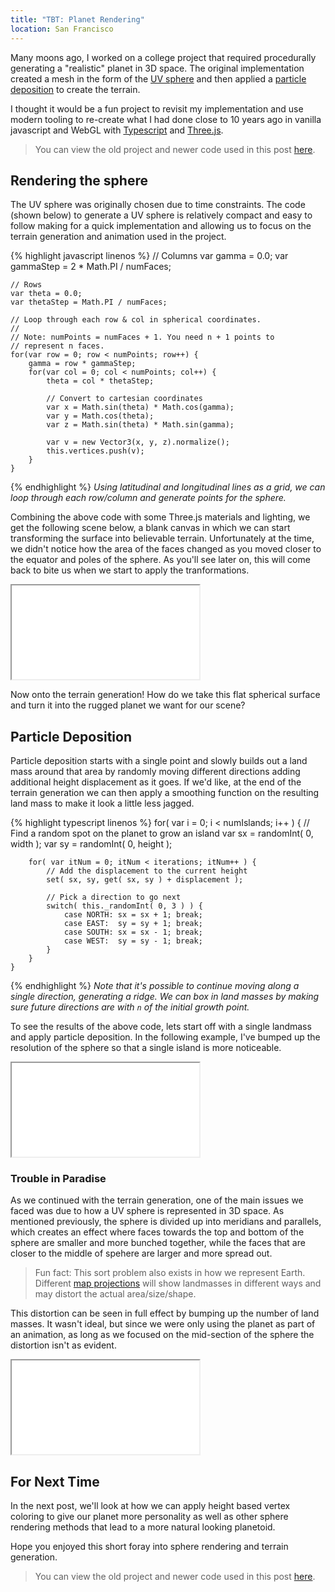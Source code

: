 ```yaml
---
title: "TBT: Planet Rendering"
location: San Francisco
---
```


Many moons ago, I worked on a college project that required procedurally
generating a "realistic" planet in 3D space. The original implementation created
a mesh in the form of the [UV sphere](https://en.wikipedia.org/wiki/UV_mapping)
and then applied a [particle deposition][pd-link] to create the terrain.

I thought it would be a fun project to revisit my implementation and use modern
tooling to re-create what I had done close to 10 years ago in vanilla javascript
and WebGL with [Typescript](https://www.typescriptlang.org) and
[Three.js](https://threejs.org/).

> You can view the old project and newer code used in this post
> [here](https://github.com/a5huynh/planet-generator).


## Rendering the sphere

The UV sphere was originally chosen due to time constraints. The code (shown
below) to generate a UV sphere is relatively compact and easy to follow
making for a quick implementation and allowing us to focus on the terrain
generation and animation used in the project.

<div style="position:relative;">
{% highlight javascript linenos %}
    // Columns
    var gamma = 0.0;
    var gammaStep = 2 * Math.PI / numFaces;

    // Rows
    var theta = 0.0;
    var thetaStep = Math.PI / numFaces;

    // Loop through each row & col in spherical coordinates.
    //
    // Note: numPoints = numFaces + 1. You need n + 1 points to
    // represent n faces.
    for(var row = 0; row < numPoints; row++) {
        gamma = row * gammaStep;
        for(var col = 0; col < numPoints; col++) {
            theta = col * thetaStep;

            // Convert to cartesian coordinates
            var x = Math.sin(theta) * Math.cos(gamma);
            var y = Math.cos(theta);
            var z = Math.sin(theta) * Math.sin(gamma);

            var v = new Vector3(x, y, z).normalize();
            this.vertices.push(v);
        }
    }
{% endhighlight %}
<em>Using latitudinal and longitudinal lines as a grid, we can loop through each
row/column and generate points for the sphere.</em>
</div>

Combining the above code with some Three.js materials and lighting, we get the
following scene below, a blank canvas in which we can start transforming the
surface into believable terrain. Unfortunately at the time, we didn't notice how
the area of the faces changed as you moved closer to the equator and poles of
the sphere. As you'll see later on, this will come back to bite us when we start
to apply the tranformations.

<iframe scrolling="no" class="full-width" src="/static/webgl/planet-generator/index.html?sphereType=uv&zoom=3"></iframe>

Now onto the terrain generation! How do we take this flat spherical surface and turn it into
the rugged planet we want for our scene?


## Particle Deposition

Particle deposition starts with a single point and slowly builds out a land mass
around that area by randomly moving different directions adding additional
height displacement as it goes. If we'd like, at the end of the terrain
generation we can then apply a smoothing function on the resulting land mass to
make it look a little less jagged.

<div style="position:relative;">
{% highlight typescript linenos %}
    for( var i = 0; i < numIslands; i++ ) {
        // Find a random spot on the planet to grow an island
        var sx = randomInt( 0, width );
        var sy = randomInt( 0, height );

        for( var itNum = 0; itNum < iterations; itNum++ ) {
            // Add the displacement to the current height
            set( sx, sy, get( sx, sy ) + displacement );

            // Pick a direction to go next
            switch( this._randomInt( 0, 3 ) ) {
                case NORTH: sx = sx + 1; break;
                case EAST:  sy = sy + 1; break;
                case SOUTH: sx = sx - 1; break;
                case WEST:  sy = sy - 1; break;
            }
        }
    }
{% endhighlight %}
<em>Note that it's possible to continue moving along a single direction,
generating a ridge. We can box in land masses by making sure future directions are
with <code>n</code> of the initial growth point.</em>
</div>

To see the results of the above code, lets start off with a single landmass and
apply particle deposition. In the following example, I've bumped up the
resolution of the sphere so that a single island is more noticeable.

<iframe scrolling="no" class="full-width" src="/static/webgl/planet-generator/index.html?sphereType=uv&amp;terrainType=particle&amp;planetDetail=50&amp;zoom=3&amp;islands=1"></iframe>


### Trouble in Paradise

As we continued with the terrain generation, one of the main issues we faced was
due to how a UV sphere is represented in 3D space. As mentioned previously, the
sphere is divided up into meridians and parallels, which creates an effect
where faces towards the top and bottom of the sphere are smaller and more
bunched together, while the faces that are closer to the middle of spehere are
larger and more spread out.

> Fun fact: This sort problem also exists in how we represent Earth. Different
> [map projections](https://en.wikipedia.org/wiki/Map_projection) will show
> landmasses in different ways and may distort the actual area/size/shape.

This distortion can be seen in full effect by bumping up the number of land
masses. It wasn't ideal, but since we were only using the planet as part of an
animation, as long as we focused on the mid-section of the sphere the distortion
isn't as evident.

<iframe scrolling="no" class="full-width" src="/static/webgl/planet-generator/index.html?sphereType=uv&amp;terrainType=particle&amp;planetDetail=50&amp;zoom=3&amp;particleNumIslands=20"></iframe>


## For Next Time

In the next post, we'll look at how we can apply height based vertex coloring
to give our planet more personality as well as other sphere rendering methods
that lead to a more natural looking planetoid.

Hope you enjoyed this short foray into sphere rendering and terrain generation.


> You can view the old project and newer code used in this post
> [here](https://github.com/a5huynh/planet-generator).


[pd-link]: https://webcache.googleusercontent.com/search?q=cache:d4OcoMsCHMkJ:www.lighthouse3d.com/opengl/terrain/index.php3%3Fparticle+&cd=2&hl=en&ct=clnk&gl=us